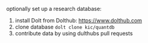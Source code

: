 optionally set up a research database:

1. install Dolt from Dolthub: https://www.dolthub.com
1. clone database `dolt clone kic/quantdb`
1. contribute data by using dulthubs pull requests

